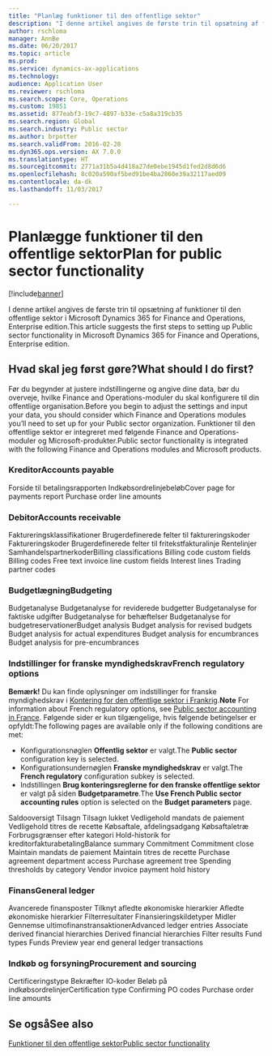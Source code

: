 ```yaml
---
title: "Planlæg funktioner til den offentlige sektor"
description: "I denne artikel angives de første trin til opsætning af funktioner til den offentlige sektor i Microsoft Dynamics 365 for Finance and Operations, Enterprise edition."
author: rschloma
manager: AnnBe
ms.date: 06/20/2017
ms.topic: article
ms.prod: 
ms.service: dynamics-ax-applications
ms.technology: 
audience: Application User
ms.reviewer: rschloma
ms.search.scope: Core, Operations
ms.custom: 19851
ms.assetid: 877eabf3-19c7-4897-b33e-c5a8a319cb35
ms.search.region: Global
ms.search.industry: Public sector
ms.author: brpotter
ms.search.validFrom: 2016-02-28
ms.dyn365.ops.version: AX 7.0.0
ms.translationtype: HT
ms.sourcegitcommit: 2771a31b5a4d418a27de0ebe1945d1fed2d8d6d6
ms.openlocfilehash: 8c020a590af5bed91be4ba2860e39a32117aed09
ms.contentlocale: da-dk
ms.lasthandoff: 11/03/2017

---
```


# <a name="plan-for-public-sector-functionality"></a><span data-ttu-id="7012e-103">Planlægge funktioner til den offentlige sektor</span><span class="sxs-lookup"><span data-stu-id="7012e-103">Plan for public sector functionality</span></span>

[!include[banner](../includes/banner.md)]


<span data-ttu-id="7012e-104">I denne artikel angives de første trin til opsætning af funktioner til den offentlige sektor i Microsoft Dynamics 365 for Finance and Operations, Enterprise edition.</span><span class="sxs-lookup"><span data-stu-id="7012e-104">This article suggests the first steps to setting up Public sector functionality in Microsoft Dynamics 365 for Finance and Operations, Enterprise edition.</span></span>

<a name="what-should-i-do-first"></a><span data-ttu-id="7012e-105">Hvad skal jeg først gøre?</span><span class="sxs-lookup"><span data-stu-id="7012e-105">What should I do first?</span></span>
-----------------------

<span data-ttu-id="7012e-106">Før du begynder at justere indstillingerne og angive dine data, bør du overveje, hvilke Finance and Operations-moduler du skal konfigurere til din offentlige organisation.</span><span class="sxs-lookup"><span data-stu-id="7012e-106">Before you begin to adjust the settings and input your data, you should consider which Finance and Operations modules you’ll need to set up for your Public sector organization.</span></span> <span data-ttu-id="7012e-107">Funktioner til den offentlige sektor er integreret med følgende Finance and Operations-moduler og Microsoft-produkter.</span><span class="sxs-lookup"><span data-stu-id="7012e-107">Public sector functionality is integrated with the following Finance and Operations modules and Microsoft products.</span></span>

### <a name="accounts-payable"></a><span data-ttu-id="7012e-108">Kreditor</span><span class="sxs-lookup"><span data-stu-id="7012e-108">Accounts payable</span></span>

<span data-ttu-id="7012e-109">Forside til betalingsrapporten Indkøbsordrelinjebeløb</span><span class="sxs-lookup"><span data-stu-id="7012e-109">Cover page for payments report Purchase order line amounts</span></span>

### <a name="accounts-receivable"></a><span data-ttu-id="7012e-110">Debitor</span><span class="sxs-lookup"><span data-stu-id="7012e-110">Accounts receivable</span></span>

<span data-ttu-id="7012e-111">Faktureringsklassifikationer Brugerdefinerede felter til faktureringskoder Faktureringskoder Brugerdefinerede felter til fritekstfakturalinje Rentelinjer Samhandelspartnerkoder</span><span class="sxs-lookup"><span data-stu-id="7012e-111">Billing classifications Billing code custom fields Billing codes Free text invoice line custom fields Interest lines Trading partner codes</span></span>

### <a name="budgeting"></a><span data-ttu-id="7012e-112">Budgetlægning</span><span class="sxs-lookup"><span data-stu-id="7012e-112">Budgeting</span></span>

<span data-ttu-id="7012e-113">Budgetanalyse Budgetanalyse for reviderede budgetter Budgetanalyse for faktiske udgifter Budgetanalyse for behæftelser Budgetanalyse for budgetreservationer</span><span class="sxs-lookup"><span data-stu-id="7012e-113">Budget analysis Budget analysis for revised budgets Budget analysis for actual expenditures Budget analysis for encumbrances Budget analysis for pre-encumbrances</span></span>

### <a name="french-regulatory-options"></a><span data-ttu-id="7012e-114">Indstillinger for franske myndighedskrav</span><span class="sxs-lookup"><span data-stu-id="7012e-114">French regulatory options</span></span>

<span data-ttu-id="7012e-115">**Bemærk!** Du kan finde oplysninger om indstillinger for franske myndighedskrav i [Kontering for den offentlige sektor i Frankrig](../localizations/emea-fra-public-sector-accounting.md).</span><span class="sxs-lookup"><span data-stu-id="7012e-115">**Note** For information about French regulatory options, see [Public sector accounting in France](../localizations/emea-fra-public-sector-accounting.md).</span></span> <span data-ttu-id="7012e-116">Følgende sider er kun tilgængelige, hvis følgende betingelser er opfyldt:</span><span class="sxs-lookup"><span data-stu-id="7012e-116">The following pages are available only if the following conditions are met:</span></span>

-   <span data-ttu-id="7012e-117">Konfigurationsnøglen **Offentlig sektor** er valgt.</span><span class="sxs-lookup"><span data-stu-id="7012e-117">The **Public sector** configuration key is selected.</span></span>
-   <span data-ttu-id="7012e-118">Konfigurationsundernøglen **Franske myndighedskrav** er valgt.</span><span class="sxs-lookup"><span data-stu-id="7012e-118">The **French regulatory** configuration subkey is selected.</span></span>
-   <span data-ttu-id="7012e-119">Indstillingen **Brug konteringsreglerne for den franske offentlige sektor** er valgt på siden **Budgetparametre**.</span><span class="sxs-lookup"><span data-stu-id="7012e-119">The **Use French Public sector accounting rules** option is selected on the **Budget parameters** page.</span></span>

<span data-ttu-id="7012e-120">Saldooversigt Tilsagn Tilsagn lukket Vedligehold mandats de paiement Vedligehold titres de recette Købsaftale, afdelingsadgang Købsaftaletræ Forbrugsgrænser efter kategori Hold-historik for kreditorfakturabetaling</span><span class="sxs-lookup"><span data-stu-id="7012e-120">Balance summary Commitment Commitment close Maintain mandats de paiement Maintain titres de recette Purchase agreement department access Purchase agreement tree Spending thresholds by category Vendor invoice payment hold history</span></span>

### <a name="general-ledger"></a><span data-ttu-id="7012e-121">Finans</span><span class="sxs-lookup"><span data-stu-id="7012e-121">General ledger</span></span>

<span data-ttu-id="7012e-122">Avancerede finansposter Tilknyt afledte økonomiske hierarkier Afledte økonomiske hierarkier Filterresultater Finansieringskildetyper Midler Gennemse ultimofinanstransaktioner</span><span class="sxs-lookup"><span data-stu-id="7012e-122">Advanced ledger entries Associate derived financial hierarchies Derived financial hierarchies Filter results Fund types Funds Preview year end general ledger transactions</span></span>

### <a name="procurement-and-sourcing"></a><span data-ttu-id="7012e-123">Indkøb og forsyning</span><span class="sxs-lookup"><span data-stu-id="7012e-123">Procurement and sourcing</span></span>

<span data-ttu-id="7012e-124">Certificeringstype Bekræfter IO-koder Beløb på indkøbsordrelinjer</span><span class="sxs-lookup"><span data-stu-id="7012e-124">Certification type Confirming PO codes Purchase order line amounts</span></span>

 

<a name="see-also"></a><span data-ttu-id="7012e-125">Se også</span><span class="sxs-lookup"><span data-stu-id="7012e-125">See also</span></span>
--------

[<span data-ttu-id="7012e-126">Funktioner til den offentlige sektor</span><span class="sxs-lookup"><span data-stu-id="7012e-126">Public sector functionality</span></span>](public-sector-functionality.md)




